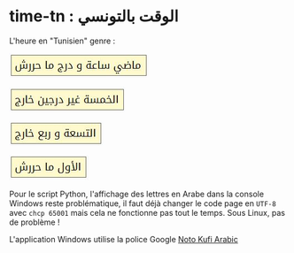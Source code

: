 # time-tn : الوقت بالتونسي
L'heure en "Tunisien" genre :

![0105](./binaries/0105.jpg "ماضي ساعة و درج ما حررش")

![0450](./binaries/0450.jpg "الخمسة غير درجين خارج")

![0915](./binaries/0915.jpg "التسعة و ربع خارج")

![1200](./binaries/1200.jpg "الأول ما حررش")

Pour le script Python, l'affichage des lettres en Arabe dans la console Windows reste problématique, il faut déjà changer le code page en ``UTF-8`` avec ``chcp 65001`` mais cela ne fonctionne pas tout le temps. Sous Linux, pas de problème !

L'application Windows utilise la police Google [Noto Kufi Arabic](https://noto-website-2.storage.googleapis.com/pkgs/NotoKufiArabic-hinted.zip)
